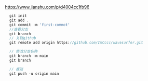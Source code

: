 https://www.jianshu.com/p/d4004cc1fb96

```js
  git init
  git add .
  git commit -m 'first-commot'
  //查看分支
  git branch
  // 关联github
  git remote add origin https://github.com/ImCccc/wavesurfer.git

  // 修改分支名称
  git branch -m main
  git branch

  // 推送
  git push -u origin main
```
